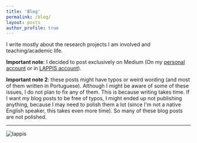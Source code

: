 ```yaml
---
title: 'Blog'
permalink: /blog/
layout: posts
author_profile: true
---
```


I write mostly about the research projects I am involved and teaching/academic life. <br />

**Important note**: I decided to post exclusively on Medium (On my [personal account](https://medium.com/@rocha.carla) or in [LAPPIS account](https://medium.com/@lappisunbfga)).

**Important note 2**: these posts might have typos or weird wording (and most of them written in Portuguese). Although I might be aware of some of these issues, I do not plan to fix any of them. This is because writing takes time. If I want my blog posts to be free of typos, I might ended up not publishing anything, because I may need to polish them a lot (since I'm not a native English speaker, this takes even more time). So many of these blog posts are not polished.<br />

<!-- These posts are also published on <a href=" https://medium.com/@gustavopinto">Medium</a>.-->

<hr/>

![lappis](/assets/images/lappis.png)
